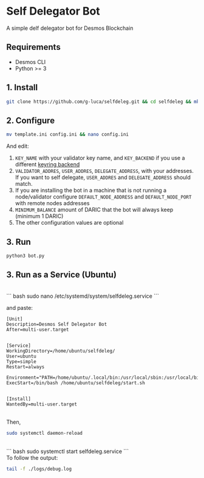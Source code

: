 # Self Delegator Bot

A simple delf delegator bot for Desmos Blockchain

## Requirements

* Desmos CLI
* Python >= 3

## 1\. Install

``` bash
git clone https://github.com/g-luca/selfdeleg.git && cd selfdeleg && mkdir logs
```

## 2\. Configure

``` bash
mv template.ini config.ini && nano config.ini
```

And edit:

1. `KEY_NAME` with your validator key name, and `KEY_BACKEND` if you use a different [keyring backend](https://docs.cosmos.network/v0.42/run-node/keyring.html)
2. `VALIDATOR_ADDRES`, `USER_ADDRES`, `DELEGATE_ADDRESS`, with your addresses.
If you want to self delegate, `USER_ADDRES` and `DELEGATE_ADDRESS` should match.
3. If you are installing the bot in a machine that is not running a node/validator configure `DEFAULT_NODE_ADDRESS` and `DEFAULT_NODE_PORT` with remote nodes addresses
4. `MINIMUM_BALANCE` amount of DARIC that the bot will always keep (minimum 1 DARIC)
5. The other configuration values are optional

## 3\. Run

``` bash
python3 bot.py
```

## 3\. Run as a Service \(Ubuntu\)
<br>
``` bash
sudo nano /etc/systemd/system/selfdeleg.service
```

and paste:

````
[Unit]
Description=Desmos Self Delegator Bot
After=multi-user.target


[Service]
WorkingDirectory=/home/ubuntu/selfdeleg/
User=ubuntu
Type=simple
Restart=always

Environment="PATH=/home/ubuntu/.local/bin:/usr/local/sbin:/usr/local/bin:/usr/sbin:/usr/bin"
ExecStart=/bin/bash /home/ubuntu/selfdeleg/start.sh


[Install]
WantedBy=multi-user.target
````
<br>
Then,

``` bash
sudo systemctl daemon-reload
```
<br>
``` bash
sudo systemctl start selfdeleg.service
```
<br>
To follow the output:
<br>

``` bash
tail -f ./logs/debug.log
```
